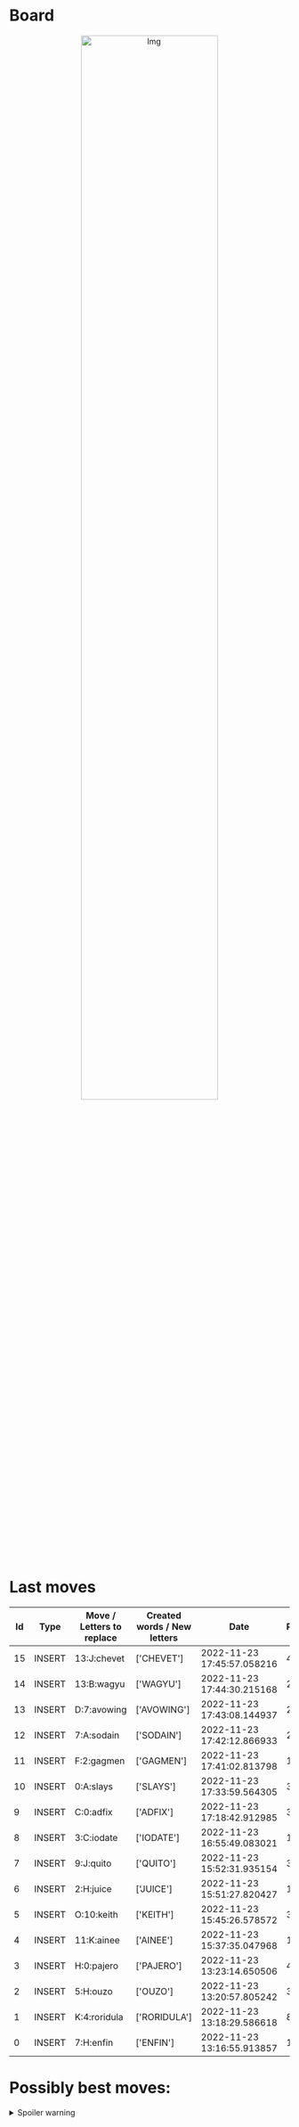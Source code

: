 
# Board

<p align="center">
<img src="https://raw.githubusercontent.com/radosz99/radosz99/main/board.png" width=70% alt="Img"/>
    </p>
    
# Last moves

| Id | Type | Move / Letters to replace | Created words / New letters | Date | Points | Player | 
| - | - | - | - | - | - | - |
|15| INSERT | 13:J:chevet | ['CHEVET'] | 2022-11-23 17:45:57.058216 | 40 | Jerry |
|14| INSERT | 13:B:wagyu | ['WAGYU'] | 2022-11-23 17:44:30.215168 | 28 | Tom |
|13| INSERT | D:7:avowing | ['AVOWING'] | 2022-11-23 17:43:08.144937 | 28 | Jerry |
|12| INSERT | 7:A:sodain | ['SODAIN'] | 2022-11-23 17:42:12.866933 | 24 | Tom |
|11| INSERT | F:2:gagmen | ['GAGMEN'] | 2022-11-23 17:41:02.813798 | 16 | Jerry |
|10| INSERT | 0:A:slays | ['SLAYS'] | 2022-11-23 17:33:59.564305 | 36 | Tom |
|9| INSERT | C:0:adfix | ['ADFIX'] | 2022-11-23 17:18:42.912985 | 32 | Jerry |
|8| INSERT | 3:C:iodate | ['IODATE'] | 2022-11-23 16:55:49.083021 | 14 | Tom |
|7| INSERT | 9:J:quito | ['QUITO'] | 2022-11-23 15:52:31.935154 | 36 | Jerry |
|6| INSERT | 2:H:juice | ['JUICE'] | 2022-11-23 15:51:27.820427 | 15 | Tom |
|5| INSERT | O:10:keith | ['KEITH'] | 2022-11-23 15:45:26.578572 | 36 | Jerry |
|4| INSERT | 11:K:ainee | ['AINEE'] | 2022-11-23 15:37:35.047968 | 12 | Tom |
|3| INSERT | H:0:pajero | ['PAJERO'] | 2022-11-23 13:23:14.650506 | 48 | Jerry |
|2| INSERT | 5:H:ouzo | ['OUZO'] | 2022-11-23 13:20:57.805242 | 33 | Tom |
|1| INSERT | K:4:roridula | ['RORIDULA'] | 2022-11-23 13:18:29.586618 | 86 | Jerry |
|0| INSERT | 7:H:enfin | ['ENFIN'] | 2022-11-23 13:16:55.913857 | 18 | Tom |
# Possibly best moves:

<details>
  <summary>Spoiler warning</summary>
  
  | Id | Move | Issue link | Points |
  | - | - | - | - |  
|1| 9:A:rebottle | [scrabble&#124;move&#124;9:A:rebottle](https://github.com/radosz99/radosz99/issues/new?title=scrabble%7Cmove%7C9%3AA%3Arebottle&body=Just+push+%27Submit+new+issue%27+or+update+with+your+move.) | 64 
|2| 10:D:weber | [scrabble&#124;move&#124;10:D:weber](https://github.com/radosz99/radosz99/issues/new?title=scrabble%7Cmove%7C10%3AD%3Aweber&body=Just+push+%27Submit+new+issue%27+or+update+with+your+move.) | 20 
|3| 10:B:bewet | [scrabble&#124;move&#124;10:B:bewet](https://github.com/radosz99/radosz99/issues/new?title=scrabble%7Cmove%7C10%3AB%3Abewet&body=Just+push+%27Submit+new+issue%27+or+update+with+your+move.) | 20 
|4| 10:D:wetter | [scrabble&#124;move&#124;10:D:wetter](https://github.com/radosz99/radosz99/issues/new?title=scrabble%7Cmove%7C10%3AD%3Awetter&body=Just+push+%27Submit+new+issue%27+or+update+with+your+move.) | 18 
|5| 10:D:welter | [scrabble&#124;move&#124;10:D:welter](https://github.com/radosz99/radosz99/issues/new?title=scrabble%7Cmove%7C10%3AD%3Awelter&body=Just+push+%27Submit+new+issue%27+or+update+with+your+move.) | 18 
|6| L:0:beet | [scrabble&#124;move&#124;L:0:beet](https://github.com/radosz99/radosz99/issues/new?title=scrabble%7Cmove%7CL%3A0%3Abeet&body=Just+push+%27Submit+new+issue%27+or+update+with+your+move.) | 18 
|7| L:0:blee | [scrabble&#124;move&#124;L:0:blee](https://github.com/radosz99/radosz99/issues/new?title=scrabble%7Cmove%7CL%3A0%3Ablee&body=Just+push+%27Submit+new+issue%27+or+update+with+your+move.) | 18 
|8| L:0:beer | [scrabble&#124;move&#124;L:0:beer](https://github.com/radosz99/radosz99/issues/new?title=scrabble%7Cmove%7CL%3A0%3Abeer&body=Just+push+%27Submit+new+issue%27+or+update+with+your+move.) | 18 
|9| L:0:blet | [scrabble&#124;move&#124;L:0:blet](https://github.com/radosz99/radosz99/issues/new?title=scrabble%7Cmove%7CL%3A0%3Ablet&body=Just+push+%27Submit+new+issue%27+or+update+with+your+move.) | 18 
|10| L:0:bree | [scrabble&#124;move&#124;L:0:bree](https://github.com/radosz99/radosz99/issues/new?title=scrabble%7Cmove%7CL%3A0%3Abree&body=Just+push+%27Submit+new+issue%27+or+update+with+your+move.) | 18 
</details>
    